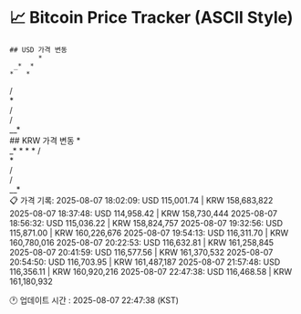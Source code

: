 # 📈 Bitcoin Price Tracker (ASCII Style)
    ## USD 가격 변동 
           *  
     _*  *
    *   * 
   /      
   *      
  /       
  /       
__*       
    ## KRW 가격 변동
           *  
     _*  *
    *   * 
   /      
   *      
  /       
  /       
__*       
    📋 가격 기록:
    2025-08-07 18:02:09: USD 115,001.74 | KRW 158,683,822
2025-08-07 18:37:48: USD 114,958.42 | KRW 158,730,444
2025-08-07 18:56:32: USD 115,036.22 | KRW 158,824,757
2025-08-07 19:32:56: USD 115,871.00 | KRW 160,226,676
2025-08-07 19:54:13: USD 116,311.70 | KRW 160,780,016
2025-08-07 20:22:53: USD 116,632.81 | KRW 161,258,845
2025-08-07 20:41:59: USD 116,577.56 | KRW 161,370,532
2025-08-07 20:54:50: USD 116,703.95 | KRW 161,487,187
2025-08-07 21:57:48: USD 116,356.11 | KRW 160,920,216
2025-08-07 22:47:38: USD 116,468.58 | KRW 161,180,932
    
🕐 업데이트 시간 : 2025-08-07 22:47:38 (KST)
